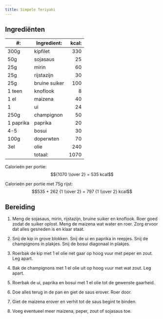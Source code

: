 ```yaml
---
title: Simpele Teriyaki
---
```


## Ingrediënten

| #:        | Ingredient:   | kcal: |
| --------- | ------------- | ----: |
| 300g      | kipfilet      |   330 |
| 50g       | sojasaus      |    25 |
| 25g       | mirin         |    60 |
| 25g       | rijstazijn    |    30 |
| 25g       | bruine suiker |   100 |
| 1 teen    | knoflook      |     8 |
| 1 el      | maizena       |    40 |
| 1         | ui            |    24 |
| 250g      | champignon    |    50 |
| 1 paprika | paprika       |    20 |
| 4-5       | bosui         |    30 |
| 100g      | doperwten     |    70 |
| 3el       | olie          |   240 |
|           | totaal:       |  1070 |

Calorieën per portie: $${1070 \\over 2} = 535  kcal$$

Calorieën per portie met 75g rijst: $$535 + 262 {1 \\over 2} = 797 {1 \\over 2} kcal$$

## Bereiding

1. Meng de sojasaus, mirin, rijstazijn, bruine suiker en knoflook. Roer goed zodat de suiker oplost. Meng de maizena wat water en roer. Zorg ervoor dat alles gesneden is en klaar staat.

1. Snij de kip in grove blokken. Snij de ui en paprika in reepjes. Snij de champignons in plakjes. Snij de bosui diagonaal in plakjes.

1. Roerbak de kip met 1 el olie net gaar op hoog vuur met peper en zout. Leg apart.

1. Bak de champignons met 1 el olie uit op hoog vuur met wat zout. Leg apart.

1. Roerbak de ui, paprika en bosui met 1 el olie tot de gewenste gaarheid.

1. Doe alles terug in de pan en giet de saus erover. Roer door.

1. Giet de maizena erover en verhit tot de saus begint te binden.

1. Voeg eventueel meer maizena, peper, zout of sojasaus toe.
